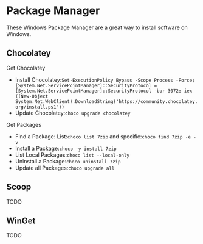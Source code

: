 # Package Manager

These Windows Package Manager are a great way to install software on Windows.

## Chocolatey

Get Chocolatey

- Install Chocolatey:```Set-ExecutionPolicy Bypass -Scope Process -Force; [System.Net.ServicePointManager]::SecurityProtocol = [System.Net.ServicePointManager]::SecurityProtocol -bor 3072; iex ((New-Object System.Net.WebClient).DownloadString('https://community.chocolatey.org/install.ps1'))```
- Update Chocolatey:```choco upgrade chocolatey```

Get Packages

- Find a Package: List:```choco list 7zip``` and specific:```choco find 7zip -e -v```
- Install a Package:```choco -y install 7zip```
- List Local Packages:```choco list --local-only```
- Uninstall a Package:```choco uninstall 7zip```
- Update all Packages:```choco upgrade all```

## Scoop

TODO

## WinGet

TODO
